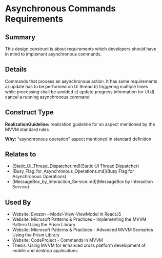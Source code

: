 # Asynchronous Commands Requirements

## Summary
This design construct is about requirements which developers should have in mind to implement asynchronous commands.

## Details
Commands that process an asynchronous action. It has some requirements
a) update has to be performed on UI thread
b) triggering multiple times while processing shall be avoided
c) update progress information for UI
d) cancel a running asynchronous command


## Construct Type

**RealizationGuideline:** realization guideline for an aspect mentioned by the MVVM standard rules

**Why:** "asynchronous operation" aspect mentioned in standard definition



## Relates to

* [Static_UI_Thread_Dispatcher.md](Static UI Thread Dispatcher)
* [Busy_Flag_for_Asynchronous_Operations.md](Busy Flag for Asynchronous Operations)
* [MessageBox_by_Interaction_Service.md](MessageBox by Interaction Service)

## Used By
* Website: Evozon - Model-View-ViewModel in ReactJS
* Website: Microsoft Patterns & Practices - Implementing the MVVM Pattern Using the Prism Library
* Website: Microsoft Patterns & Practices - Advanced MVVM Scenarios Using the Prism Library
* Website: CodeProject - Commands in MVVM
* Thesis: Using MVVM for enhanced cross platform development of mobile and desktop applications

